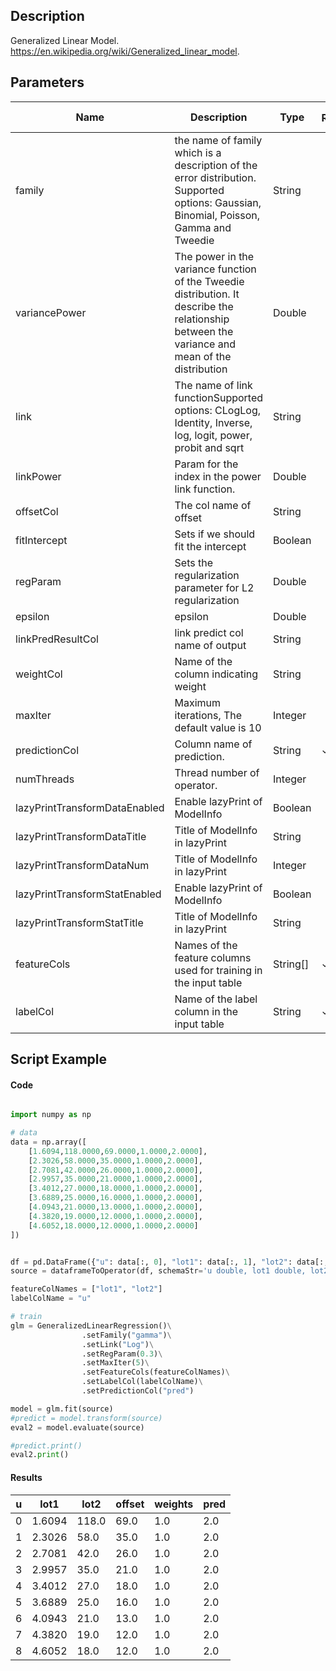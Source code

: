## Description
Generalized Linear Model. https://en.wikipedia.org/wiki/Generalized_linear_model.

## Parameters
| Name | Description | Type | Required？ | Default Value |
| --- | --- | --- | --- | --- |
| family | the name of family which is a description of the error distribution. Supported options: Gaussian, Binomial, Poisson, Gamma and Tweedie | String |  | "Gaussian" |
| variancePower | The power in the variance function of the Tweedie distribution. It describe the relationship between the variance and mean of the distribution | Double |  | 0.0 |
| link | The name of link functionSupported options: CLogLog, Identity, Inverse, log, logit, power, probit and sqrt | String |  | null |
| linkPower | Param for the index in the power link function.  | Double |  | 1.0 |
| offsetCol | The col name of offset | String |  | null |
| fitIntercept | Sets if we should fit the intercept | Boolean |  | true |
| regParam | Sets the regularization parameter for L2 regularization | Double |  | 0.0 |
| epsilon | epsilon | Double |  | 1.0E-5 |
| linkPredResultCol | link predict col name of output | String |  | null |
| weightCol | Name of the column indicating weight | String |  | null |
| maxIter | Maximum iterations, The default value is 10 | Integer |  | 10 |
| predictionCol | Column name of prediction. | String | ✓ |  |
| numThreads | Thread number of operator. | Integer |  | 1 |
| lazyPrintTransformDataEnabled | Enable lazyPrint of ModelInfo | Boolean |  | false |
| lazyPrintTransformDataTitle | Title of ModelInfo in lazyPrint | String |  | null |
| lazyPrintTransformDataNum | Title of ModelInfo in lazyPrint | Integer |  | -1 |
| lazyPrintTransformStatEnabled | Enable lazyPrint of ModelInfo | Boolean |  | false |
| lazyPrintTransformStatTitle | Title of ModelInfo in lazyPrint | String |  | null |
| featureCols | Names of the feature columns used for training in the input table | String[] | ✓ |  |
| labelCol | Name of the label column in the input table | String | ✓ |  |

## Script Example
#### Code
```python

import numpy as np

# data
data = np.array([
    [1.6094,118.0000,69.0000,1.0000,2.0000],
    [2.3026,58.0000,35.0000,1.0000,2.0000],
    [2.7081,42.0000,26.0000,1.0000,2.0000],
    [2.9957,35.0000,21.0000,1.0000,2.0000],
    [3.4012,27.0000,18.0000,1.0000,2.0000],
    [3.6889,25.0000,16.0000,1.0000,2.0000],
    [4.0943,21.0000,13.0000,1.0000,2.0000],
    [4.3820,19.0000,12.0000,1.0000,2.0000],
    [4.6052,18.0000,12.0000,1.0000,2.0000]
])


df = pd.DataFrame({"u": data[:, 0], "lot1": data[:, 1], "lot2": data[:, 2], "offset": data[:, 3], "weights": data[:, 4]})
source = dataframeToOperator(df, schemaStr='u double, lot1 double, lot2 double, offset double, weights double', op_type='batch')

featureColNames = ["lot1", "lot2"]
labelColName = "u"

# train
glm = GeneralizedLinearRegression()\
                .setFamily("gamma")\
                .setLink("Log")\
                .setRegParam(0.3)\
                .setMaxIter(5)\
                .setFeatureCols(featureColNames)\
                .setLabelCol(labelColName)\
                .setPredictionCol("pred")

model = glm.fit(source)
#predict = model.transform(source)
eval2 = model.evaluate(source)

#predict.print()
eval2.print()

```

#### Results

 u |  lot1|  lot2 | offset | weights  |    pred
----|----|------|-----------|------|-----------    
0 | 1.6094 | 118.0 | 69.0  |   1.0    |  2.0 | 0.378525
1 | 2.3026 |  58.0 | 35.0  |   1.0  |    2.0 | 0.970639
2|  2.7081  | 42.0 | 26.0 |    1.0  |    2.0 | 1.126458
3 | 2.9957 |  35.0 | 21.0 |    1.0  |    2.0 | 1.227753
4 | 3.4012 |  27.0 | 18.0 |    1.0  |    2.0 | 1.258898
5 | 3.6889 |  25.0 | 16.0 |    1.0  |    2.0 | 1.305654
6 | 4.0943 |  21.0 | 13.0 |    1.0 |     2.0|  1.367991
7 | 4.3820 |  19.0 | 12.0 |    1.0 |     2.0 | 1.383571
8 | 4.6052 |  18.0 | 12.0 |    1.0  |    2.0 | 1.375774












